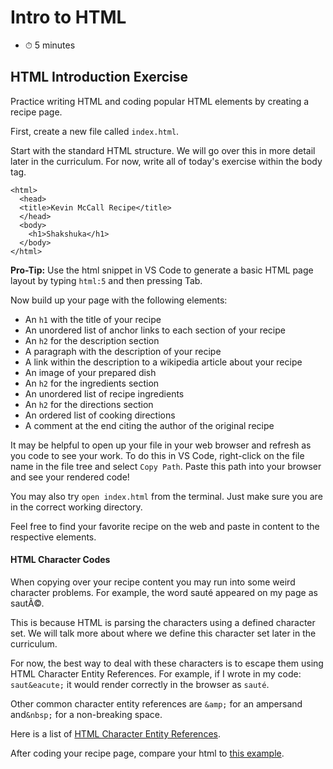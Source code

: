 # Intro to HTML

- ⏱ 5 minutes

## HTML Introduction Exercise

Practice writing HTML and coding popular HTML elements by creating a recipe page.

First, create a new file called `index.html`.

Start with the standard HTML structure. We will go over this in more detail later in the curriculum. For now, write all of today's exercise within the body tag.

```
<html>
  <head>
  <title>Kevin McCall Recipe</title>
  </head>
  <body>
    <h1>Shakshuka</h1>
  </body>
</html>
```

**Pro-Tip:** Use the html snippet in VS Code to generate a basic HTML page layout by typing `html:5` and then pressing Tab.

Now build up your page with the following elements:

- An `h1` with the title of your recipe
- An unordered list of anchor links to each section of your recipe
- An `h2` for the description section
- A paragraph with the description of your recipe
- A link within the description to a wikipedia article about your recipe
- An image of your prepared dish
- An `h2` for the ingredients section
- An unordered list of recipe ingredients
- An `h2` for the directions section
- An ordered list of cooking directions
- A comment at the end citing the author of the original recipe

It may be helpful to open up your file in your web browser and refresh as you code to see your work. To do this in VS Code, right-click on the file name in the file tree and select `Copy Path`. Paste this path into your browser and see your rendered code!

You may also try `open index.html` from the terminal. Just make sure you are in the correct working directory.

Feel free to find your favorite recipe on the web and paste in content to the respective elements.

#### HTML Character Codes

When copying over your recipe content you may run into some weird character problems. For example, the word sauté appeared on my page as sautÃ©.

This is because HTML is parsing the characters using a defined character set. We will talk more about where we define this character set later in the curriculum.

For now, the best way to deal with these characters is to escape them using HTML Character Entity References. For example, if I wrote in my code: `saut&eacute;` it would render correctly in the browser as `sauté`.

Other common character entity references are `&amp;` for an ampersand and`&nbsp;` for a non-breaking space.

Here is a list of [HTML Character Entity References](https://dev.w3.org/html5/html-author/charref).

After coding your recipe page, compare your html to [this example](http://assets.aaonline.io/fullstack/html-css/micro-projects/html-introduction/solution.html).